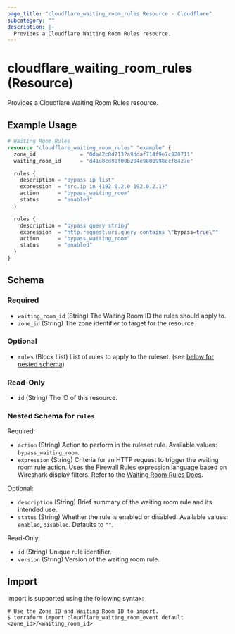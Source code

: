 ```yaml
---
page_title: "cloudflare_waiting_room_rules Resource - Cloudflare"
subcategory: ""
description: |-
  Provides a Cloudflare Waiting Room Rules resource.
---
```


# cloudflare_waiting_room_rules (Resource)

Provides a Cloudflare Waiting Room Rules resource.

## Example Usage

```terraform
# Waiting Room Rules
resource "cloudflare_waiting_room_rules" "example" {
  zone_id              = "0da42c8d2132a9ddaf714f9e7c920711"
  waiting_room_id      = "d41d8cd98f00b204e9800998ecf8427e"

  rules {
    description = "bypass ip list"
    expression  = "src.ip in {192.0.2.0 192.0.2.1}"
    action      = "bypass_waiting_room"
    status      = "enabled"
  }

  rules {
    description = "bypass query string"
    expression  = "http.request.uri.query contains \"bypass=true\""
    action      = "bypass_waiting_room"
    status      = "enabled"
  }
}
```
<!-- schema generated by tfplugindocs -->
## Schema

### Required

- `waiting_room_id` (String) The Waiting Room ID the rules should apply to.
- `zone_id` (String) The zone identifier to target for the resource.

### Optional

- `rules` (Block List) List of rules to apply to the ruleset. (see [below for nested schema](#nestedblock--rules))

### Read-Only

- `id` (String) The ID of this resource.

<a id="nestedblock--rules"></a>
### Nested Schema for `rules`

Required:

- `action` (String) Action to perform in the ruleset rule. Available values: `bypass_waiting_room`.
- `expression` (String) Criteria for an HTTP request to trigger the waiting room rule action. Uses the Firewall Rules expression language based on Wireshark display filters. Refer to the [Waiting Room Rules Docs](https://developers.cloudflare.com/waiting-room/additional-options/waiting-room-rules/bypass-rules/).

Optional:

- `description` (String) Brief summary of the waiting room rule and its intended use.
- `status` (String) Whether the rule is enabled or disabled. Available values: `enabled`, `disabled`. Defaults to `""`.

Read-Only:

- `id` (String) Unique rule identifier.
- `version` (String) Version of the waiting room rule.

## Import

Import is supported using the following syntax:
```shell
# Use the Zone ID and Waiting Room ID to import.
$ terraform import cloudflare_waiting_room_event.default <zone_id>/<waiting_room_id>
```
